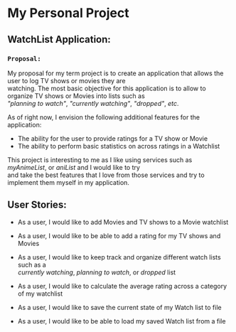 # My Personal Project

##  WatchList Application:


### `Proposal: `

My proposal for my term project is to create an application that allows the user to log TV shows or movies they are \
watching. The most basic objective for this application is to allow to organize TV shows or Movies into lists such as \
*"planning to watch"*, *"currently watching"*, *"dropped"*, *etc*.

As of right now, I envision the following additional features for the application:
- The ability for the user to provide ratings for a TV show or Movie
- The ability to perform basic statistics on across ratings in a Watchlist

This project is interesting to me as I like using services such as *myAnimeList*, or *aniList* and I would like to try\
and take the best features that I love from those services and try to implement them myself in my application.

## User Stories:
- As a user, I would like to add Movies and TV shows to a Movie watchlist
- As a user, I would like to be able to add a rating for my TV shows and Movies
- As a user, I would like to keep track and organize different watch lists such as a \
*currently watching*, *planning to watch*, or *dropped* list
- As a user, I would like to calculate the average rating across a category of my watchlist


- As a user, I would like to save the current state of my Watch list to file
- As a user, I would like to be able to load my saved Watch list from a file